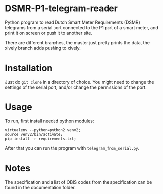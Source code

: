 DSMR-P1-telegram-reader
=======================

Python program to read Dutch Smart Meter Requirements (DSMR) telegrams from a serial port 
connected to the P1 port of a smart meter, and print it on screen or push it to another site.

There are different branches, the master just pretty prints the data, the xively branch adds pushing to xively.

Installation
============

Just do ```git clone``` in a directory of choice.
You might need to change the settings of the serial port, and/or change the permissions of the port.

Usage
=====

To run, first install needed python modules:
```
virtualenv --python=python2 venv2;
source venv2/bin/activate;
pip install -r requirements.txt;
```

After that you can run the program with ```telegram_from_serial.py```.

Notes
=====

The specification and a list of OBIS codes from the specification can be found in the documentation folder.
